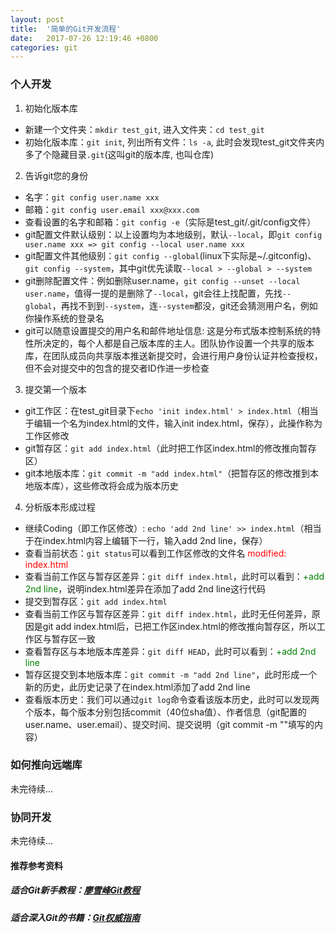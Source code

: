 ```yaml
---
layout: post
title:  '简单的Git开发流程'
date:   2017-07-26 12:19:46 +0800
categories: git
---
```


### 个人开发
1. 初始化版本库
- 新建一个文件夹：`mkdir test_git`, 进入文件夹：`cd test_git`
- 初始化版本库：`git init`, 列出所有文件：`ls -a`, 此时会发现test_git文件夹内多了个隐藏目录`.git`(这叫git的版本库, 也叫仓库)

2. 告诉git您的身份
- 名字：`git config user.name xxx`
- 邮箱：`git config user.email xxx@xxx.com`
- 查看设置的名字和邮箱：`git config -e`（实际是test_git/.git/config文件）
- git配置文件默认级别：以上设置均为本地级别，默认`--local`，即`git config user.name xxx => git config --local user.name xxx`
- git配置文件其他级别：`git config --global`(linux下实际是~/.gitconfig)、`git config --system`，其中git优先读取`--local > --global > --system`
- git删除配置文件：例如删除user.name，`git config --unset --local user.name`，值得一提的是删除了`--local`，git会往上找配置，先找`--global`，再找不到到`--system`，连`--system`都没，git还会猜测用户名，例如你操作系统的登录名
- git可以随意设置提交的用户名和邮件地址信息: 这是分布式版本控制系统的特性所决定的，每个人都是自己版本库的主人。团队协作设置一个共享的版本库，在团队成员向共享版本推送新提交时，会进行用户身份认证并检查授权，但不会对提交中的包含的提交者ID作进一步检查

3. 提交第一个版本
- git工作区：在test_git目录下`echo 'init index.html' > index.html`（相当于编辑一个名为index.html的文件，输入init index.html，保存），此操作称为工作区修改
- git暂存区：`git add index.html`（此时把工作区index.html的修改推向暂存区）
- git本地版本库：`git commit -m "add index.html"`（把暂存区的修改推到本地版本库），这些修改将会成为版本历史

4. 分析版本形成过程
- 继续Coding（即工作区修改）: `echo 'add 2nd line' >> index.html`（相当于在index.html内容上编辑下一行，输入add 2nd line，保存）
- 查看当前状态：`git status`可以看到工作区修改的文件名 <font color = 'red'>modified:   index.html</font>
- 查看当前工作区与暂存区差异：`git diff index.html`，此时可以看到：<font color = 'green'>+add 2nd line</font>，说明index.html差异在添加了add 2nd line这行代码
- 提交到暂存区：`git add index.html`
- 查看当前工作区与暂存区差异：`git diff index.html`，此时无任何差异，原因是git add index.html后，已把工作区index.html的修改推向暂存区，所以工作区与暂存区一致
- 查看暂存区与本地版本库差异：`git diff HEAD`，此时可以看到：<font color = 'green'>+add 2nd line</font>
- 暂存区提交到本地版本库：`git commit -m "add 2nd line"`，此时形成一个新的历史，此历史记录了在index.html添加了add 2nd line
- 查看版本历史：我们可以通过`git log`命令查看该版本历史，此时可以发现两个版本，每个版本分别包括commit（40位sha值）、作者信息（git配置的user.name、user.email）、提交时间、提交说明（git commit -m ""填写的内容）

### 如何推向远端库
未完待续...

### 协同开发
未完待续...

#### 推荐参考资料
##### 适合Git新手教程：[廖雪峰Git教程](https://www.liaoxuefeng.com/wiki/0013739516305929606dd18361248578c67b8067c8c017b000)
##### 适合深入Git的书籍：[Git权威指南](https://book.douban.com/subject/6526452/)

